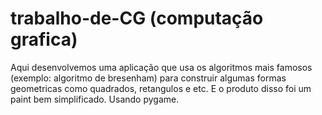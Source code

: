 # trabalho-de-CG (computação grafica)
Aqui desenvolvemos uma aplicação que usa os algoritmos mais famosos (exemplo: algoritmo de bresenham) para construir algumas formas geometricas como quadrados, retangulos e etc. E o produto disso foi um paint bem simplificado. Usando pygame.
